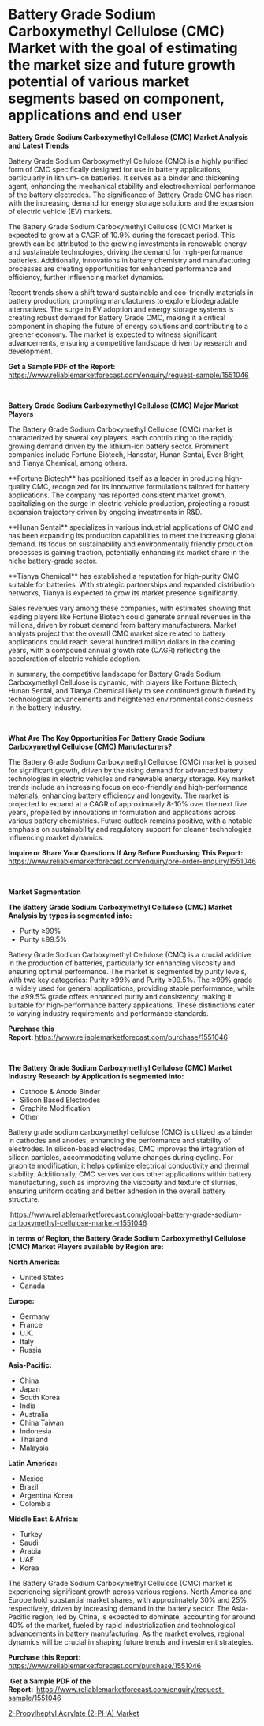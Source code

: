 <p><h1>Battery Grade Sodium Carboxymethyl Cellulose (CMC) Market with the goal of estimating the market size and future growth potential of various market segments based on component, applications and end user</h1></p><p><strong>Battery Grade Sodium Carboxymethyl Cellulose (CMC) Market Analysis and Latest Trends</strong></p>
<p><p>Battery Grade Sodium Carboxymethyl Cellulose (CMC) is a highly purified form of CMC specifically designed for use in battery applications, particularly in lithium-ion batteries. It serves as a binder and thickening agent, enhancing the mechanical stability and electrochemical performance of the battery electrodes. The significance of Battery Grade CMC has risen with the increasing demand for energy storage solutions and the expansion of electric vehicle (EV) markets.</p><p>The Battery Grade Sodium Carboxymethyl Cellulose (CMC) Market is expected to grow at a CAGR of 10.9% during the forecast period. This growth can be attributed to the growing investments in renewable energy and sustainable technologies, driving the demand for high-performance batteries. Additionally, innovations in battery chemistry and manufacturing processes are creating opportunities for enhanced performance and efficiency, further influencing market dynamics.</p><p>Recent trends show a shift toward sustainable and eco-friendly materials in battery production, prompting manufacturers to explore biodegradable alternatives. The surge in EV adoption and energy storage systems is creating robust demand for Battery Grade CMC, making it a critical component in shaping the future of energy solutions and contributing to a greener economy. The market is expected to witness significant advancements, ensuring a competitive landscape driven by research and development.</p></p>
<p><strong>Get a Sample PDF of the Report:&nbsp;</strong> <a href="https://www.reliablemarketforecast.com/enquiry/request-sample/1551046?utm_campaign=2011&utm_medium=2&utm_source=Github&utm_content=ia&utm_term=15022025&utm_id=battery-grade-sodium-carboxymethyl-cellulose-cmc">https://www.reliablemarketforecast.com/enquiry/request-sample/1551046</a></p>
<p>&nbsp;</p>
<p><strong>Battery Grade Sodium Carboxymethyl Cellulose (CMC) Major Market Players</strong></p>
<p><p>The Battery Grade Sodium Carboxymethyl Cellulose (CMC) market is characterized by several key players, each contributing to the rapidly growing demand driven by the lithium-ion battery sector. Prominent companies include Fortune Biotech, Hansstar, Hunan Sentai, Ever Bright, and Tianya Chemical, among others.</p><p>**Fortune Biotech** has positioned itself as a leader in producing high-quality CMC, recognized for its innovative formulations tailored for battery applications. The company has reported consistent market growth, capitalizing on the surge in electric vehicle production, projecting a robust expansion trajectory driven by ongoing investments in R&D.</p><p>**Hunan Sentai** specializes in various industrial applications of CMC and has been expanding its production capabilities to meet the increasing global demand. Its focus on sustainability and environmentally friendly production processes is gaining traction, potentially enhancing its market share in the niche battery-grade sector.</p><p>**Tianya Chemical** has established a reputation for high-purity CMC suitable for batteries. With strategic partnerships and expanded distribution networks, Tianya is expected to grow its market presence significantly.</p><p>Sales revenues vary among these companies, with estimates showing that leading players like Fortune Biotech could generate annual revenues in the millions, driven by robust demand from battery manufacturers. Market analysts project that the overall CMC market size related to battery applications could reach several hundred million dollars in the coming years, with a compound annual growth rate (CAGR) reflecting the acceleration of electric vehicle adoption.</p><p>In summary, the competitive landscape for Battery Grade Sodium Carboxymethyl Cellulose is dynamic, with players like Fortune Biotech, Hunan Sentai, and Tianya Chemical likely to see continued growth fueled by technological advancements and heightened environmental consciousness in the battery industry.</p></p>
<p>&nbsp;</p>
<p><strong>What Are The Key Opportunities For Battery Grade Sodium Carboxymethyl Cellulose (CMC) Manufacturers?</strong></p>
<p><p>The Battery Grade Sodium Carboxymethyl Cellulose (CMC) market is poised for significant growth, driven by the rising demand for advanced battery technologies in electric vehicles and renewable energy storage. Key market trends include an increasing focus on eco-friendly and high-performance materials, enhancing battery efficiency and longevity. The market is projected to expand at a CAGR of approximately 8-10% over the next five years, propelled by innovations in formulation and applications across various battery chemistries. Future outlook remains positive, with a notable emphasis on sustainability and regulatory support for cleaner technologies influencing market dynamics.</p></p>
<p><strong>Inquire or Share Your Questions If Any Before Purchasing This Report:</strong> <a href="https://www.reliablemarketforecast.com/enquiry/pre-order-enquiry/1551046?utm_campaign=2011&utm_medium=2&utm_source=Github&utm_content=ia&utm_term=15022025&utm_id=battery-grade-sodium-carboxymethyl-cellulose-cmc">https://www.reliablemarketforecast.com/enquiry/pre-order-enquiry/1551046</a></p>
<p>&nbsp;</p>
<p><strong>Market Segmentation</strong></p>
<p><strong>The Battery Grade Sodium Carboxymethyl Cellulose (CMC) Market Analysis by types is segmented into:</strong></p>
<p><ul><li>Purity ≥99%</li><li>Purity ≥99.5%</li></ul></p>
<p><p>Battery Grade Sodium Carboxymethyl Cellulose (CMC) is a crucial additive in the production of batteries, particularly for enhancing viscosity and ensuring optimal performance. The market is segmented by purity levels, with two key categories: Purity ≥99% and Purity ≥99.5%. The ≥99% grade is widely used for general applications, providing stable performance, while the ≥99.5% grade offers enhanced purity and consistency, making it suitable for high-performance battery applications. These distinctions cater to varying industry requirements and performance standards.</p></p>
<p><strong>Purchase this Report:&nbsp;</strong><a href="https://www.reliablemarketforecast.com/purchase/1551046?utm_campaign=2011&utm_medium=2&utm_source=Github&utm_content=ia&utm_term=15022025&utm_id=battery-grade-sodium-carboxymethyl-cellulose-cmc">https://www.reliablemarketforecast.com/purchase/1551046</a></p>
<p>&nbsp;</p>
<p><strong>The Battery Grade Sodium Carboxymethyl Cellulose (CMC) Market Industry Research by Application is segmented into:</strong></p>
<p><ul><li>Cathode & Anode Binder</li><li>Silicon Based Electrodes</li><li>Graphite Modification</li><li>Other</li></ul></p>
<p><p>Battery grade sodium carboxymethyl cellulose (CMC) is utilized as a binder in cathodes and anodes, enhancing the performance and stability of electrodes. In silicon-based electrodes, CMC improves the integration of silicon particles, accommodating volume changes during cycling. For graphite modification, it helps optimize electrical conductivity and thermal stability. Additionally, CMC serves various other applications within battery manufacturing, such as improving the viscosity and texture of slurries, ensuring uniform coating and better adhesion in the overall battery structure.</p></p>
<p><a href="https://www.reliablemarketforecast.com/global-battery-grade-sodium-carboxymethyl-cellulose-market-r1551046?utm_campaign=2011&utm_medium=2&utm_source=Github&utm_content=ia&utm_term=15022025&utm_id=battery-grade-sodium-carboxymethyl-cellulose-cmc">&nbsp;https://www.reliablemarketforecast.com/global-battery-grade-sodium-carboxymethyl-cellulose-market-r1551046</a></p>
<p><strong>In terms of Region, the Battery Grade Sodium Carboxymethyl Cellulose (CMC) Market Players available by Region are:</strong></p>
<p>
    <p> <strong> North America: </strong>
        <ul>
            <li>United States</li>
            <li>Canada</li>
        </ul>
        </p> 
    <p> <strong> Europe: </strong>
        <ul>
            <li>Germany</li>
            <li>France</li>
            <li>U.K.</li>
            <li>Italy</li>
            <li>Russia</li>
        </ul>
        </p> 
    <p> <strong> Asia-Pacific: </strong>
        <ul>
            <li>China</li>
            <li>Japan</li>
            <li>South Korea</li>
            <li>India</li>
            <li>Australia</li>
            <li>China Taiwan</li>
            <li>Indonesia</li>
            <li>Thailand</li>
            <li>Malaysia</li>
        </ul>
        </p> 
    <p> <strong> Latin America: </strong>
        <ul>
            <li>Mexico</li>
            <li>Brazil</li>
            <li>Argentina Korea</li>
            <li>Colombia</li>
        </ul>
        </p> 
    <p> <strong> Middle East & Africa: </strong>
        <ul>
            <li>Turkey</li>
            <li>Saudi</li>
            <li>Arabia</li>
            <li>UAE</li>
            <li>Korea</li>
        </ul>
    </p>
    </p>
<p><p>The Battery Grade Sodium Carboxymethyl Cellulose (CMC) market is experiencing significant growth across various regions. North America and Europe hold substantial market shares, with approximately 30% and 25% respectively, driven by increasing demand in the battery sector. The Asia-Pacific region, led by China, is expected to dominate, accounting for around 40% of the market, fueled by rapid industrialization and technological advancements in battery manufacturing. As the market evolves, regional dynamics will be crucial in shaping future trends and investment strategies.</p></p>
<p><strong>Purchase this Report: </strong><a href="https://www.reliablemarketforecast.com/purchase/1551046?utm_campaign=2011&utm_medium=2&utm_source=Github&utm_content=ia&utm_term=15022025&utm_id=battery-grade-sodium-carboxymethyl-cellulose-cmc">https://www.reliablemarketforecast.com/purchase/1551046</a></p>
<p>&nbsp;<strong>Get a Sample PDF of the Report:&nbsp;&nbsp;</strong><a href="https://www.reliablemarketforecast.com/enquiry/request-sample/1551046?utm_campaign=2011&utm_medium=2&utm_source=Github&utm_content=ia&utm_term=15022025&utm_id=battery-grade-sodium-carboxymethyl-cellulose-cmc">https://www.reliablemarketforecast.com/enquiry/request-sample/1551046</a></p>
<p><strong></strong></p>
<p><p><a href="https://github.com/ChiragRp1/Market-Research-Report-List-7/blob/main/2-propylheptyl-acrylate-2-pha-market.md?utm_campaign=2011&utm_medium=2&utm_source=Github&utm_content=ia&utm_term=15022025&utm_id=battery-grade-sodium-carboxymethyl-cellulose-cmc">2-Propylheptyl Acrylate (2-PHA) Market</a></p></p>